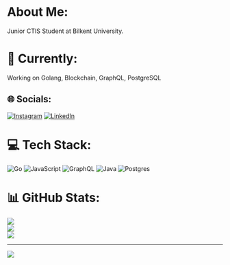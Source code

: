 # About Me:

Junior CTIS Student at Bilkent University. 

# 🔭 Currently:

Working on Golang, Blockchain, GraphQL, PostgreSQL 


## 🌐 Socials:
[![Instagram](https://img.shields.io/badge/Instagram-%23E4405F.svg?logo=Instagram&logoColor=white)](https://instagram.com/furkanadiiguzel) [![LinkedIn](https://img.shields.io/badge/LinkedIn-%230077B5.svg?logo=linkedin&logoColor=white)](https://linkedin.com/in/furkanadiiguzel)
# 💻 Tech Stack:
![Go](https://img.shields.io/badge/go-%2300ADD8.svg?style=for-the-badge&logo=go&logoColor=white) ![JavaScript](https://img.shields.io/badge/javascript-%23323330.svg?style=for-the-badge&logo=javascript&logoColor=%23F7DF1E) ![GraphQL](https://img.shields.io/badge/-GraphQL-E10098?style=for-the-badge&logo=graphql&logoColor=white) ![Java](https://img.shields.io/badge/java-%23ED8B00.svg?style=for-the-badge&logo=java&logoColor=white) ![Postgres](https://img.shields.io/badge/postgres-%23316192.svg?style=for-the-badge&logo=postgresql&logoColor=white)
# 📊 GitHub Stats:
![](https://github-readme-stats.vercel.app/api?username=furkanadiiguzel&theme=tokyonight&hide_border=false&include_all_commits=false&count_private=true)<br/>
![](https://github-readme-streak-stats.herokuapp.com/?user=furkanadiiguzel&theme=tokyonight&hide_border=false)<br/>
![](https://github-readme-stats.vercel.app/api/top-langs/?username=furkanadiiguzel&theme=tokyonight&hide_border=false&include_all_commits=false&count_private=true&layout=compact)

---
[![](https://visitcount.itsvg.in/api?id=furkanadiiguzel&icon=0&color=6)](https://visitcount.itsvg.in)


